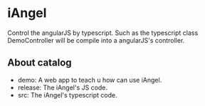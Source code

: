 # iAngel
Control the angularJS by typescript. Such as the typescript class DemoController will be compile into a angularJS's controller. 
## About catalog
- demo: A web app to teach u how can use iAngel.
- release: The iAngel's JS code.
- src: The iAngel's typescript code.
